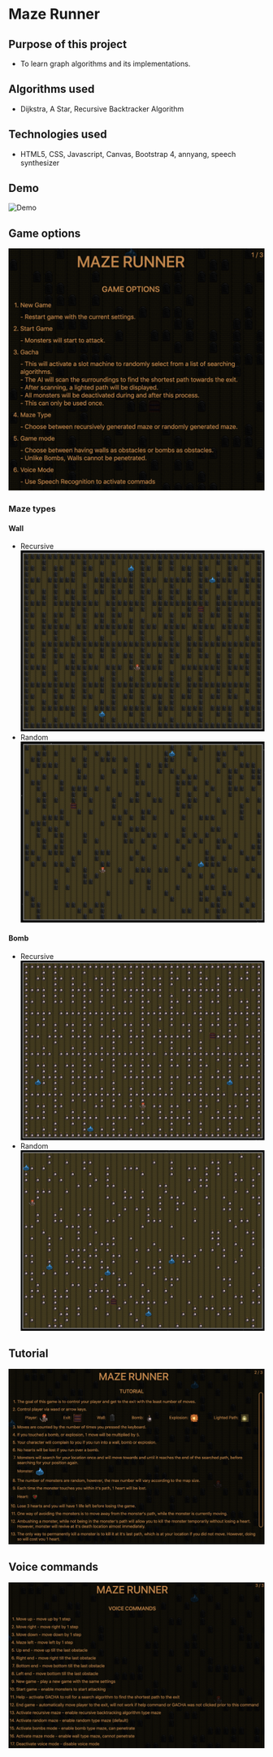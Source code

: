 # Maze Runner
## Purpose of this project
* To learn graph algorithms and its implementations.
## Algorithms used
* Dijkstra, A Star, Recursive Backtracker Algorithm
## Technologies used
* HTML5, CSS, Javascript, Canvas, Bootstrap 4, annyang, speech synthesizer
## Demo
![Demo](./public/images/demo.gif)
## Game options
![Game Options](./public/images/options.png)
### Maze types
#### Wall
* Recursive
![Wall Recursive](./public/images/recursive.png)
* Random
![Wall Random](./public/images/random.png)
#### Bomb
* Recursive
![Bomb Recursive](./public/images/bombRecursive.png)
* Random
![Bomb Random](./public/images/bombRandom.png)
## Tutorial
![Tutorial](./public/images/tutorial.png)
## Voice commands
![Voice Commands](./public/images/commands.png)
